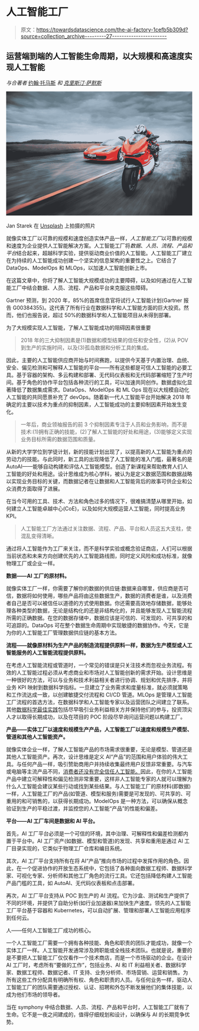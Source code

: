 # 人工智能工厂

> 原文：<https://towardsdatascience.com/the-ai-factory-1cefb5b309d?source=collection_archive---------27----------------------->

## 运营端到端的人工智能生命周期，以大规模和高速度实现人工智能

*与合著者* [约翰·托马斯](https://medium.com/u/bc2f58cdb36b?source=post_page-----1cefb5b309d--------------------------------) *和* [*克里斯汀·萨默斯*](https://medium.com/u/2151b061c12a?source=post_page-----1cefb5b309d--------------------------------)

![](img/3dbbdcba5b1ff5ecd4571ac6a5d35df1.png)

Jan Starek 在 [Unsplash](https://unsplash.com?utm_source=medium&utm_medium=referral) 上拍摄的照片

就像实体工厂以可靠的规模和速度创造实体产品一样，*人工智能工厂*以可靠的规模和速度为企业提供人工智能解决方案。人工智能工厂将*数据*、*人员、流程、产品和平台*结合起来，超越科学实验，提供驱动商业价值的人工智能。人工智能工厂建立在为持续的人工智能成功创建一个坚实的信息架构的重要性之上。它结合了 DataOps、ModelOps 和 MLOps，以加速人工智能创新上市。

在这篇文章中，你将了解人工智能大规模成功的主要障碍，以及如何通过在人工智能工厂中结合数据、人员、流程、产品和平台来克服这些障碍。

Gartner 预测，到 2020 年，85%的首席信息官将试行人工智能计划(Gartner 报告 G00384355)。这代表了所有行业在数据科学和人工智能方面的巨大投资。然而，他们也报告说，超过 50%的数据科学和人工智能项目从未得到部署。

为了大规模实现人工智能，了解人工智能成功的阻碍因素很重要

> 2018 年的三大抑制因素是(1)数据和模型结果的信任和安全性，(2)从 POV 到生产的实施时间，以及(3)孤岛数据和分析工具的集成。

因此，主要的人工智能供应商开始与时间赛跑，以提供今天基于内置治理、血统、安全、偏见检测和可解释人工智能的平台——所有这些都是可信人工智能的必要工具。基于容器的架构、多云构建和部署、无代码仪表板和无代码部署缩短了生产时间。基于角色的协作平台包括各种流行的工具，可以加速共同创作。数据虚拟化显著降低了数据集成需求。DataOps、ModelOps 和 ML Ops 现在以大规模自动化人工智能的共同愿景补充了 devOps。随着新一代人工智能平台开始解决 2018 年确定的主要以技术为重点的抑制因素，人工智能成功的主要抑制因素开始发生变化。

> 一年后，商业领袖报告的前 3 个抑制因素专注于人员和业务影响，而不是技术:(1)拥有正确的技能，(2)了解人工智能的好处和用途，(3)能够定义实现业务目标所需的数据范围和质量。

从新的大学学位到学徒计划，新的技能计划出现了，以提高新的人工智能为重点的劳动力的技能。与此同时，新工具的出现降低了人工智能的准入门槛，最著名的是 AutoAI——能够自动构建和评估人工智能模型。创造了新课程来帮助教育人们人工智能的好处和用途。设计思维成为核心学科，被认为是定义数据范围和数据战略以实现业务目标的关键，而数据记者在让数据和人工智能背后的故事可供企业和公众消费方面取得了进展。

在当今可用的工具、技术、方法和角色过多的情况下，很难搞清楚从哪里开始，如何建立人工智能卓越中心(CoE)，以及如何大规模运营人工智能，同时提高业务 KPI。

> 人工智能工厂方法通过关注数据、流程、产品、平台和人员这五大支柱，使混乱变得清晰。

通过将人工智能作为工厂来关注，而不是科学实验或概念验证商店，人们可以根据当前状态和未来方向创建优先的人工智能路线图，同时定义风险和成功标准，就像物理工厂或企业一样。

**数据——AI 工厂的原材料。**

就像实体工厂一样，你需要了解你的数据的供应链:数据来自哪里，供应商是否可信，数据将如何使用，哪些产品将由这些数据生产，数据的消费者是谁，以及消费者自己是否可以被信任以道德的方式使用数据。你还需要高效地存储数据，能够处理各种类型的数据，无论是结构化的还是非结构化的，并且能够发现人工智能流程所需的正确数据。在您的数据存储中，数据应该是可信的、可发现的、可共享的和可追踪的。DataOps 可在整个数据生命周期中实现敏捷的数据协作。今天，它是为你的人工智能工厂管理数据供应链的基本方法。

**流程——就像原材料为生产产品的制造流程提供原料一样，数据为生产模型或人工智能服务的人工智能流程提供原料。**

在考虑人工智能流程或管道时，一个常见的错误是只关注技术而忽视业务流程。有效的人工智能过程必须从考虑商业和市场对人工智能创新的需求开始。设计思维是一种很好的方法，可以与业务和技术利益相关者进行协调、规划和优先排序，并将业务 KPI 映射到数据科学指标。一旦建立了业务需求和度量标准，就必须就策略和工作流达成一致，以创建敏捷交付流程和 CI/CD 管道。MLOps 是管理人工智能工厂流程的首选方法，在数据科学和人工智能专家以及运营团队之间建立了联系。其他[数据科学最佳实践](/10-best-practices-for-data-science-with-impact-d5f4e0525d9f)包括尽早吸引业务利益相关方并保持他们的参与，投资顶尖人才以取得长期成功，以及在项目的 POC 阶段尽早询问运营问题以构建工厂。

**产品——实体工厂以速度和规模生产产品，人工智能工厂以速度和规模生产模型、管道和其他人工智能资产。**

就像实体企业一样，了解人工智能产品的市场需求很重要，无论是模型、管道还是其他人工智能资产。再次，设计思维是定义 AI“产品”的范围和用户体验的伟大工具。与任何产品一样，吸引赞助商用户并持续收集最终用户反馈非常重要。与汽车或电脑等主流产品不同，[消费者还没有完全信任人工智能。](/how-to-not-only-survive-but-lead-in-the-ai-revolution-981d249f1bc7)因此，在你的人工智能产品中建立可解释性和偏见检测非常重要，这样非人工智能专家的人就可以理解为什么人工智能会建议某些行动或找到某些结果。与人工智能工厂的原材料(即数据)一样，人工智能工厂的产品(如管道、模型和服务)需要是可发现的、可共享的、可重用的和可销售的，以获得长期成功。ModelOps 是一种方法，可以确保从概念验证到生产的平稳过渡，并监控您的人工智能“产品”的性能和偏差。

**平台——AI 工厂车间是数据和 AI 平台。**

首先，AI 工厂平台必须是一个可信的环境，其中治理、可解释性和偏差检测都内置于平台中。AI 工厂资产(如数据、模型和管道)的发现、共享和重用是通过 AI 工厂目录实现的，它类似于物理工厂仓库和编目系统。

其次，AI 工厂平台支持所有在将 AI“产品”推向市场的过程中发挥作用的角色。因此，在一个促进协作的开放生态系统中，它包括了各种面向数据工程师、数据科学家、可视化专家、分析师和其他工厂角色的流行工具。它还包括降低构建人工智能产品门槛的工具，如 AutoAI、无代码仪表板和点击部署。

再次，AI 工厂平台支持从 POC 到生产的 AI 流程。它为沙盒、测试和生产提供了不同的环境，并提供了自助分析(如行业加速器)来加快生产速度。领先的人工智能工厂平台基于容器和 Kubernetes，可以自动扩展、管理和部署人工智能应用程序到任何云。

人——任何人工智能工厂成功的核心。

一个人工智能工厂需要一个拥有各种技能、角色和职责的团队才能成功，就像一个实体工厂一样。人工智能开发通常涉及跨职能或全栈技术团队。也就是说，重要的是不要把人工智能工厂仅仅看作一个技术商店，而是一个市场驱动的企业。在设计 AI 工厂时，考虑所有“要做的工作”，包括业务、AI 和 IT 利益相关者、数据科学家、数据工程师、数据记者、IT 支持、业务分析师、市场营销、运营和销售。为所有这些工作分配具有明确所有权、角色和职责的人员。与任何业务一样，驱动人工智能工厂的团队需要通过授权、认证、招聘和外包不断发展他们的集体技能，以成为他们市场的领导者。

当在 symphony 中结合数据、人员、流程、产品和平台时，人工智能工厂就有了生命。它不是一夜之间建成的，值得仔细规划和设计，以确保与 AI 的长期竞争优势。
